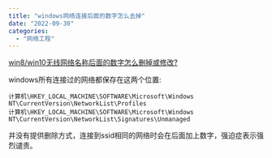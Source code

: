 ```yaml
---
title: "windows网络连接后面的数字怎么去掉"
date: "2022-09-30"
categories:
  - "网络工程"
---
```


[win8/win10无线网络名称后面的数字怎么删掉或修改?](https://www.zhihu.com/question/21109663)

windows所有连接过的网络都保存在这两个位置:

```
计算机\HKEY_LOCAL_MACHINE\SOFTWARE\Microsoft\Windows NT\CurrentVersion\NetworkList\Profiles
计算机\HKEY_LOCAL_MACHINE\SOFTWARE\Microsoft\Windows NT\CurrentVersion\NetworkList\Signatures\Unmanaged
```

并没有提供删除方式，连接到ssid相同的网络时会在后面加上数字，强迫症表示强烈谴责。
